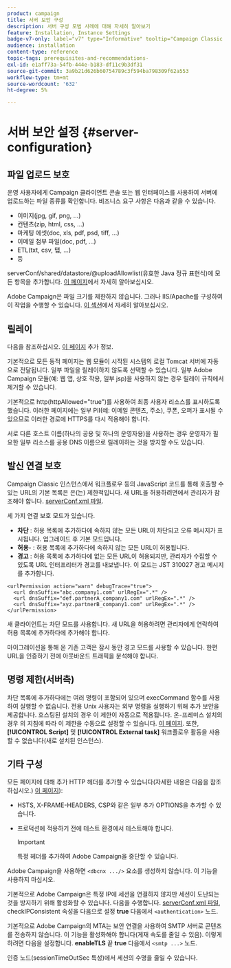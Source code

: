 ```yaml
---
product: campaign
title: 서버 보안 구성
description: 서버 구성 모범 사례에 대해 자세히 알아보기
feature: Installation, Instance Settings
badge-v7-only: label="v7" type="Informative" tooltip="Campaign Classic v7에만 적용"
audience: installation
content-type: reference
topic-tags: prerequisites-and-recommendations-
exl-id: e1aff73a-54fb-444e-b183-df11c9b3df31
source-git-commit: 3a9b21d626b60754789c3f594ba798309f62a553
workflow-type: tm+mt
source-wordcount: '632'
ht-degree: 5%

---
```


# 서버 보안 설정 {#server-configuration}

## 파일 업로드 보호

운영 사용자에게 Campaign 클라이언트 콘솔 또는 웹 인터페이스를 사용하여 서버에 업로드하는 파일 종류를 확인합니다. 비즈니스 요구 사항은 다음과 같을 수 있습니다.

* 이미지(jpg, gif, png, ...)
* 컨텐츠(zip, html, css, ...)
* 마케팅 에셋(doc, xls, pdf, psd, tiff, ...)
* 이메일 첨부 파일(doc, pdf, ...)
* ETL(txt, csv, 탭, ...)
* 등

serverConf/shared/datastore/@uploadAllowlist(유효한 Java 정규 표현식)에 모든 항목을 추가합니다. [이 페이지](../../installation/using/file-res-management.md)에서 자세히 알아보십시오.

Adobe Campaign은 파일 크기를 제한하지 않습니다. 그러나 IIS/Apache를 구성하여 이 작업을 수행할 수 있습니다. [이 섹션](../../installation/using/web-server-configuration.md)에서 자세히 알아보십시오.

## 릴레이

다음을 참조하십시오. [이 페이지](../../installation/using/configuring-campaign-server.md#dynamic-page-security-and-relays) 추가 정보.

기본적으로 모든 동적 페이지는 웹 모듈이 시작된 시스템의 로컬 Tomcat 서버에 자동으로 전달됩니다. 일부 파일을 릴레이하지 않도록 선택할 수 있습니다. 일부 Adobe Campaign 모듈(예: 웹 앱, 상호 작용, 일부 jsp)을 사용하지 않는 경우 릴레이 규칙에서 제거할 수 있습니다.

기본적으로 http(httpAllowed=&quot;true&quot;)를 사용하여 최종 사용자 리소스를 표시하도록 했습니다. 이러한 페이지에는 일부 PII(예: 이메일 콘텐츠, 주소), 쿠폰, 오퍼가 표시될 수 있으므로 이러한 경로에 HTTPS를 다시 적용해야 합니다.

서로 다른 호스트 이름(하나의 공용 및 하나의 운영자용)을 사용하는 경우 운영자가 필요한 일부 리소스를 공용 DNS 이름으로 릴레이하는 것을 방지할 수도 있습니다.

## 발신 연결 보호

Campaign Classic 인스턴스에서 워크플로우 등의 JavaScript 코드를 통해 호출할 수 있는 URL의 기본 목록은 은(는) 제한적입니다. 새 URL을 허용하려면에서 관리자가 참조해야 합니다. [serverConf.xml 파일](../../installation/using/the-server-configuration-file.md).

세 가지 연결 보호 모드가 있습니다.

* **차단** : 허용 목록에 추가하다에 속하지 않는 모든 URL이 차단되고 오류 메시지가 표시됩니다. 업그레이드 후 기본 모드입니다.
* **허용-** : 허용 목록에 추가하다에 속하지 않는 모든 URL이 허용됩니다.
* **경고** : 허용 목록에 추가하다에 없는 모든 URL이 허용되지만, 관리자가 수집할 수 있도록 URL 인터프리터가 경고를 내보냅니다. 이 모드는 JST 310027 경고 메시지를 추가합니다.

```
<urlPermission action="warn" debugTrace="true">
  <url dnsSuffix="abc.company1.com" urlRegEx=".*" />
  <url dnsSuffix="def.partnerA_company1.com" urlRegEx=".*" />
  <url dnsSuffix="xyz.partnerB_company1.com" urlRegEx=".*" />
</urlPermission>
```

새 클라이언트는 차단 모드를 사용합니다. 새 URL을 허용하려면 관리자에게 연락하여 허용 목록에 추가하다에 추가해야 합니다.

마이그레이션을 통해 온 기존 고객은 잠시 동안 경고 모드를 사용할 수 있습니다. 한편 URL을 인증하기 전에 아웃바운드 트래픽을 분석해야 합니다.

## 명령 제한(서버측)

차단 목록에 추가하다에는 여러 명령이 포함되어 있으며 execCommand 함수를 사용하여 실행할 수 없습니다. 전용 Unix 사용자는 외부 명령을 실행하기 위해 추가 보안을 제공합니다. 호스팅된 설치의 경우 이 제한이 자동으로 적용됩니다. 온-프레미스 설치의 경우 의 지침에 따라 이 제한을 수동으로 설정할 수 있습니다. [이 페이지](../../installation/using/configuring-campaign-server.md#restricting-authorized-external-commands). 또한, **[!UICONTROL Script]** 및 **[!UICONTROL External task]** 워크플로우 활동을 사용할 수 없습니다(새로 설치된 인스턴스).

## 기타 구성

모든 페이지에 대해 추가 HTTP 헤더를 추가할 수 있습니다(자세한 내용은 다음을 참조하십시오.) [이 페이지](../../installation/using/configuring-campaign-server.md#restricting-authorized-external-commands)):

* HSTS, X-FRAME-HEADERS, CSP와 같은 일부 추가 OPTIONS을 추가할 수 있습니다.
* 프로덕션에 적용하기 전에 테스트 환경에서 테스트해야 합니다.

  >[!IMPORTANT]
  >
  >특정 헤더를 추가하여 Adobe Campaign을 중단할 수 있습니다.

Adobe Campaign을 사용하면 `<dbcnx .../>` 요소를 생성하지 않습니다. 이 기능을 사용하지 마십시오.

기본적으로 Adobe Campaign은 특정 IP에 세션을 연결하지 않지만 세션이 도난되는 것을 방지하기 위해 활성화할 수 있습니다. 다음을 수행합니다. [serverConf.xml 파일](../../installation/using/the-server-configuration-file.md), checkIPConsistent 속성을 다음으로 설정 **true** 다음에서 `<authentication>` 노드.

기본적으로 Adobe Campaign의 MTA는 보안 연결을 사용하여 SMTP 서버로 콘텐츠를 전송하지 않습니다. 이 기능을 활성화해야 합니다(게재 속도를 줄일 수 있음). 이렇게 하려면 다음을 설정합니다. **enableTLS** 끝 **true** 다음에서 `<smtp ...>` 노드.

인증 노드(sessionTimeOutSec 특성)에서 세션의 수명을 줄일 수 있습니다.
